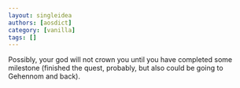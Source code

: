 ```yaml
---
layout: singleidea
authors: [aosdict]
category: [vanilla]
tags: []
---
```

Possibly, your god will not crown you until you have completed some milestone (finished the quest, probably, but also could be going to Gehennom and back).
